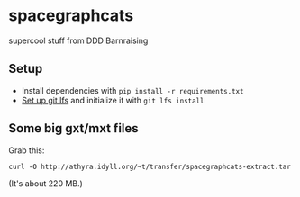 # spacegraphcats

supercool stuff from DDD Barnraising

## Setup

* Install dependencies with `pip install -r requirements.txt`
* [Set up git lfs](https://git-lfs.github.com/) and initialize it with `git lfs install`

## Some big gxt/mxt files

Grab this:

    curl -O http://athyra.idyll.org/~t/transfer/spacegraphcats-extract.tar 

(It's about 220 MB.)
